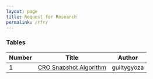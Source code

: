 ```yaml
---
layout: page
title: Request for Research
permalink: /rfr/
---
```


### Tables

| Number              | Title                  | Author      |
| --------------------| ---------------------- | ----------- |
| 1                   | [CRO Snapshot Algorithm](/posts/rfr-1) | guiltygyoza |

